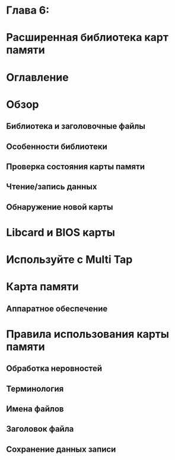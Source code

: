 # Глава 6:
# Расширенная библиотека карт памяти


# Оглавление  

# Обзор  
 
## Библиотека и заголовочные файлы  
## Особенности библиотеки   
## Проверка состояния карты памяти  
## Чтение/запись данных  
## Обнаружение новой карты  

# Libcard и BIOS карты  

# Используйте с Multi Tap  

# Карта памяти  
## Аппаратное обеспечение  

# Правила использования карты памяти  
## Обработка неровностей  
## Терминология  
## Имена файлов  
## Заголовок файла  
## Сохранение данных записи